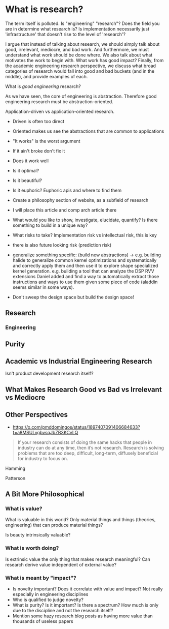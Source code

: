 # What is research?

The term itself is polluted. Is "engineering" "research"? Does the field you are in determine what research is? Is implementation necessarily just 'infrastructure' that doesn't rise to the level of 'research'?

I argue that instead of talking about research, we should simply talk about good, irrelevant, mediocre, and bad work. And furthermore, we must understand what work should be done where. We also talk about what motivates the work to begin with. What work has good impact?
Finally, from the academic engineering research perspective, we discuss what broad categories of research would fall into good and bad buckets (and in the middle), and provide examples of each.

What is _good_ _engineering_ research?

As we have seen, the core of engineering is abstraction. Therefore good engineering research must be abstraction-oriented.

Application-driven vs application-oriented research.
  - Driven is often too direct
  - Oriented makes us see the abstractions that are common to applications

- "It works" is the worst argument
- If it ain't broke don't fix it
- Does it work well
- Is it optimal?
- Is it beautiful?
- Is it euphoric? Euphoric apis and where to find them
- Create a philosophy section of website, as a subfield of research
- I will place this article and comp arch article there

- What would you like to show, investigate, elucidate, quantify? Is there something to build in a unique way?

- What risks to take? Implementation risk vs intellectual risk, this is key
- there is also future looking risk (prediction risk)

- generalize something specific: (build new abstractions) -> e.g. building halide to generalize common kernel optimizations and systematically and correctly apply them and then use it to explore shape specialized kernel generation. e.g. building a tool that can analyze the DSP RVV extensions Daniel added and find a way to automatically extract those instructions and ways to use them given some piece of code (aladdin seems similar in some ways).
- Don't sweep the design space but build the design space!

## Research

### Engineering

## Purity

## Academic vs Industrial Engineering Research

Isn't product development research itself?

## What Makes Research Good vs Bad vs Irrelevant vs Mediocre

## Other Perspectives

- https://x.com/pmddomingos/status/1897407091406684633?t=a8MSULvgbvsqJbZB3KCvLQ

> If your research consists of doing the same hacks that people in industry can do at any time, then it’s not research. Research is solving problems that are too deep, difficult, long-term, diffusely beneficial for industry to focus on.

Hamming

Patterson

## A Bit More Philosophical

### What is value?

What is valuable in this world? Only material things and things (theories, engineering) that can produce material things?

Is beauty intrinsically valuable?

### What is worth doing?

Is extrinsic value the only thing that makes research meaningful? Can research derive value independent of external value?

### What is meant by "impact"?

- Is novelty important? Does it correlate with value and impact? Not really especially in engineering disciplines
- Who is qualified to judge novelty?
- What is purity? Is it important? Is there a spectrum? How much is only due to the discipline and not the research itself?
- Mention some hazy research blog posts as having more value than thousands of useless papers
